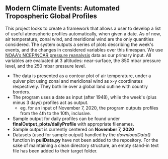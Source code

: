 ## Modern Climate Events: Automated Tropospheric Global Profiles

This project looks to create a framework that allows a user to develop a list of useful atmospheric profiles automatically, when given a date. As of now, air temperature, zonal wind, and meridional wind are the only quantities considered. The system outputs a series of plots describing the week's events, and the changes in considered variables over this timespan. We use [NOAA's NCEP/NCAR pressure reanalysis](https://psl.noaa.gov/data/gridded/data.ncep.reanalysis.html) data as our primary input. All variables are evaluated at 3 altitudes: near-surface, the 850 mbar pressure level, and the 250 mbar pressure level. 

- The data is presented as a contour plot of air temperature, under a quiver plot using zonal and meridional wind as x-y coordinates respectively. They both lie over a global land outline with country borders.
- The program uses a date as input (after 1948), while the week's (plus minus 3 days) profiles act as output.
  - eg. for an input of November 7, 2020, the program outputs profiles from the 4th to the 10th, inclusive.
- Sample output for daily profiles can be found under **finalOutput_plots/dailyProfile** with appropriate filenames. 
- Sample output is currently centered on **November 7, 2020**
- Datasets (used for sample output) handled by the *downloadData()* function in **pullData.py** have not been added to the repository. For the sake of maintaining a clean directory structure, an empty stand-in text file has been added to their target folder.
